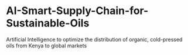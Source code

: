 # AI-Smart-Supply-Chain-for-Sustainable-Oils
Artificial Intelligence to optimize the distribution of organic, cold-pressed oils from Kenya to global markets
